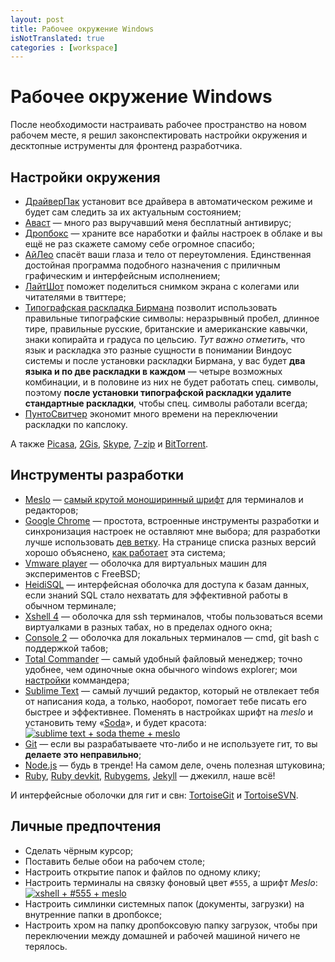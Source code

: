 ```yaml
---
layout: post
title: Рабочее окружение Windows
isNotTranslated: true
categories : [workspace]
---
```


Рабочее окружение Windows
================================================================================

После необходимости настраивать рабочее пространство на новом рабочем месте, я
решил законспектировать настройки окружения и десктопные иструменты для
фронтенд разработчика.

## Настройки окружения ##

* [ДрайверПак][17] установит все драйвера в автоматическом режиме и будет сам
следить за их актуальным состоянием;
* [Аваст][3] — много раз выручавший меня бесплатный антивирус;
* [Дропбокс][18] — храните все наработки и файлы настроек в облаке и вы ещё
не раз скажете самому себе огромное спасибо;
* [АйЛео][19] спасёт ваши глаза и тело от переутомления. Единственная достойная
программа подобного назначения с приличным графическим и интерфейсным
исполнением;
* [ЛайтШот][23] поможет поделиться снимком экрана с колегами или читателями в
твиттере;
* [Типографская раскладка Бирмана][25] позволит использовать правильные
типографские символы: неразрывный пробел, длинное тире, правильные русские,
британские и американские кавычки, знаки копирайта и градуса по цельсию. *Тут
важно отметить*, что язык и раскладка это разные сущности в понимании Виндоус
системы и после установки раскладки Бирмана, у вас будет **два языка и по две
раскладки в каждом** — четыре возможных комбинации, и в половине из них не будет
работать спец. символы, поэтому **после установки типографской раскладки удалите
стандартные раскладки**, чтобы спец. символы работали всегда;
* [ПунтоСвитчер][26] экономит много времени на переключении раскладки по
капслоку.

А также [Picasa][20], [2Gis][15], [Skype][16], [7-zip][21] и [BitTorrent][22].


## Инструменты разработки ##

* [Meslo][1] — [самый крутой моноширинный шрифт][2] для терминалов и редакторов;
* [Google Chrome][7] — простота, встроенные инструменты разработки и
синхронизация настроек не оставляют мне выбора; для разработки лучше
использовать [дев ветку][8]. На странице списка разных версий хорошо
объяснено, [как работает][9] эта система;
* [Vmware player][4] — оболочка для виртуальных машин для экспериментов с
FreeBSD;
* [HeidiSQL][14] — интерфейсная оболочка для доступа к базам данных, если знаний
SQL стало нехватать для эффективной работы в обычном терминале;
* [Xshell 4][5] — оболочка для ssh терминалов, чтобы пользоваться всеми
виртуалками в разных табах, но в пределах одного окна;
* [Console 2][13] — оболочка для локальных терминалов — cmd, git bash с
поддержкой табов;
* [Total Commander][6] — самый удобный файловый менеджер; точно удобнее, чем
одиночные окна обычного windows explorer; мои [настройки][35] коммандера;
* [Sublime Text][10] — самый лучший редактор, который не отвлекает тебя от
написания кода, а только, наоборот, помогает тебе писать его быстрее и
эффективнее. Поменять в настройках шрифт на *meslo* и установить
тему «[Soda][11]», и будет красота:  
[![sublime text + soda theme + meslo][12]][12]
* [Git][24] — если вы разрабатываете что-либо и не используете гит, то вы
**делаете это неправильно**;
* [Node.js][27] — будь в тренде! На самом деле, очень полезная штуковина;
* [Ruby][28], [Ruby devkit][29], [Rubygems][30], [Jekyll][31] —
джекилл, наше всё!

И интерфейсные оболочки для гит и свн: [TortoiseGit][32] и [TortoiseSVN][33].

## Личные предпочтения ##

* Сделать чёрным курсор;
* Поставить белые обои на рабочем столе;
* Настроить открытие папок и файлов по одному клику;
* Настроить терминалы на связку фоновый цвет `#555`, а шрифт *Meslo*:  
[![xshell + #555 + meslo][34]][34]
* Настроить симлинки системных папок (документы, загрузки) на внутренние папки
в дропбоксе;
* Настроить хром на папку дропбоксовую папку загрузок, чтобы при переключении
между домашней и рабочей машиной ничего не терялось.



[1]: https://github.com/andreberg/Meslo-Font "Meslo LG"
[2]: /meslo/ "Meslo"
[3]: http://www.avast.com/ "Avast"
[4]: https://www.vmware.com/products/player/ "VMware Player"
[5]: http://www.netsarang.com/products/xsh_detail.html "Xshell 4"
[6]: http://www.ghisler.com/ "Total Commander"
[7]: https://www.google.com/intl/en/chrome/browser/ "Chrome"
[8]: https://www.google.com/intl/en/chrome/browser/index.html?extra=devchannel#eula "Chrome Dev"
[9]: http://www.chromium.org/getting-involved/dev-channel#TOC-How-do-I-choose-which-channel-to-use- "How do I choose which channel to use?"
[10]: http://www.sublimetext.com/ "Sublime Text is a sophisticated text editor for code, markup and prose."
[11]: https://github.com/buymeasoda/soda-theme "Dark and light custom UI themes for Sublime Text 2"
[12]: http://i.imgur.com/J7mitSR.png
[13]: http://sourceforge.net/projects/console/ "Console is a Windows console window enhancement."
[14]: http://www.heidisql.com/ "HeidiSQL is a lightweight, Windows based application for managing MySQL and Microsoft SQL databases."
[15]: http://2gis.ru/ "Бесплатный справочник организаций с картой города"
[16]: http://www.skype.com/ru/ "Skype"
[17]: http://drp.su/ru/ "программа для автоматической установки, обновления и поиска драйверов"
[18]: https://www.dropbox.com/ "Dropbox"
[19]: http://eyeleo.com/ "handy PC application that regularly reminds you to take short breaks for your eyes"
[20]: http://picasa.google.com/ "Picasa"
[21]: http://www.7-zip.org/ "file archiver with a high compression ratio"
[22]: http://www.bittorrent.com/ "BitTorrent"
[23]: http://skillbrains.com/ "The fastest way to do a customizable screenshot"
[24]: http://git-scm.com/ "git --everything-is-local"
[25]: http://ilyabirman.ru/projects/typography-layout/ "Типографская раскладка Ильи Бирмана"
[26]: http://punto.yandex.ru/ "Punto Switcher"
[27]: http://nodejs.org/ "nodejs"
[28]: http://rubyinstaller.org/ "Ruby"
[29]: https://github.com/oneclick/rubyinstaller/wiki/Development-Kit "Ruby installer for windows"
[30]: https://rubygems.org/ "Ruby gems"
[31]: http://jekyllrb.com/ "Jekyll"
[32]: https://code.google.com/p/tortoisegit/ "TortoiseGIT"
[33]: http://tortoisesvn.net/ "TortoiseSVN"
[34]: http://img855.imageshack.us/img855/3728/9931e1ef5e8445a58c08715.png
[35]: https://gist.github.com/matmuchrapna/5035926 "Total commander configuration"

